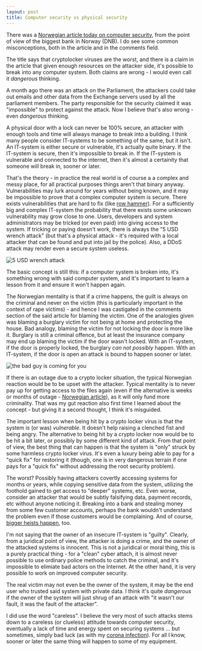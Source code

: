 ```yaml
---
layout: post
title: Computer security vs physical security
---
```


There was a [Norwegian article today on computer security](https://e24.no/boers-og-finans/i/56d6jK/dnb-frykter-mer-profesjonelle-hackere-loesepengevirus-er-farligst), from the point of view of the biggest bank in Norway (DNB).  I do see some common misconceptions, both in the article and in the comments field.

The title says that cryptolocker viruses are the worst, and there is a claim in the article that given enough resources on the attacker side, it's possible to break into any computer system.  Both claims are wrong - I would even call it *dangerous* thinking.

A month ago there was an attack on the Parliament, the attackers could take out emails and other data from the Exchange servers used by all the parliament members.  The party responsible for the security claimed it was "impossible" to protect against the attack.  Now I believe that's also wrong - even *dangerous* thinking.

A physical door with a lock can never be 100% secure, an attacker with enough tools and time will always manage to break into a building.  I think many people consider IT-systems to be something of the same, but it isn't.  An IT-system is either secure or vulnerable, it's actually quite binary.  If the IT-system is secure, then it's impossible to break in.  If the IT-system is vulnerable and connected to the internet, then it's almost a certainity that someone will break in, sooner or later.

That's the theory - in practice the real world is of course a a complex and messy place, for all practical purposes things aren't that binary anyway.  Vulnerabilities may lurk around for years without being known, and it may be impossible to prove that a complex computer system is secure.  There exists vulnerabilities that are hard to fix (like [row hammer](https://en.wikipedia.org/wiki/Row_hammer)).  For a sufficiently big and complex IT-system the probability that there exists some unknown vulnerability may grow close to one.  Users, developers and system administrators may be tricked (or even paid) into giving access to the system.  If tricking or paying doesn't work, there is always the "5 USD wrench attack" (but that's a physical attack - it's required with a local attacker that can be found and put into jail by the police).  Also, a DDoS attack may render even a secure system useless.

![5 USD wrench attack](https://imgs.xkcd.com/comics/security.png)

The basic concept is still this: if a computer system is broken into, it's something wrong with said computer system, and it's important to learn a lesson from it and ensure it won't happen again.

The Norwegian mentality is that if a crime happens, the guilt is always on the criminal and never on the victim (this is particularly important in the context of rape victims) - and hence I was castigated in the comments section of the said article for blaming the victim.  One of the analogies given was blaming a burglary victim for not being at home and protecting the house.  Bad analogy, blaming the victim for not locking the door is more like it.  Burglary is still a criminal offence, but at least the insurance company may end up blaming the victim if the door wasn't locked.  With an IT-system, if the door is properly locked, the burglary *can not possibly* happen.  With an IT-system, if the door is open an attack is bound to happen sooner or later.

![the bad guy is coming for you](https://ipfs.io/ipfs/QmZARWFJYQvqpBpY5vN9GVsXW94oiRQ1gXXZjphek8MMnM)

If there is an outage due to a crypto locker situation, the typical Norwegian reaction would be to be upset with the attacker.  Typical mentality is to never pay up for getting access to the files again (even if the alternative is weeks or months of outage - [Norwegian article](https://www.nrk.no/innlandet/kan-ta-et-halvt-ar-for-ostre-toten-a-rette-opp-dataangrep-1.15364106)), as it will only fund more criminality.  That was my gut reaction also first time I learned about the concept - but giving it a second thought, I think it's misguided.

The important lesson when being hit by a crypto locker virus is that the system is (or was) *vulnerable*.  It doesn't help raising a clenched fist and being angry.  The alternative to being hit by a crypto locker now would be to be hit a bit later, or possibly by some different kind of attack. From that point of view, the best thing that can happen is that the system is "only" struck by some harmless crypto locker virus.  It's even a luxury being able to pay for a "quick fix" for restoring it (though, one is in very dangerous terrain if one pays for a "quick fix" without addressing the root security problem).

The worst?  Possibly having attackers covertly accessing systems for months or years, while copying sensitive data from the system, utilizing the foothold gained to get access to "deeper" systems, etc.  Even worse, consider an attacker that would be subtly falsifying data, payment records, etc without anyone noticing it.  Breaking into a bank and stealing money from some few customer accounts, perhaps the bank wouldn't understand the problem even if those customers would be complaining.  And of course, [bigger heists happen](https://blog.idex.io/all-posts/a-complete-list-of-cryptocurrency-exchange-hacks-updated), too.

I'm not saying that the owner of an insecure IT-system is "guilty".  Clearly, from a juridical point of view, the attacker is doing a crime, and the owner of the attacked systems is innocent.  This is not a juridical or moral thing, this is a purely practical thing - for a "clean" cyber attach, it is almost never possible to use ordinary police methods to catch the criminal, and it's impossible to elimiate bad actors on the Internet.  At the other hand, it is very possible to work on improved computer security.

The real victim may not even be the owner of the system, it may be the end user who trusted said system with private data.  I think it's quite *dangerous* if the owner of the system will just shrug of an attack with "it wasn't our fault, it was the fault of the attacker".

I did use the word "careless". I believe the very most of such attacks stems down to a careless (or clueless) attitude towards computer security, eventually a lack of time and energy spent on securing systems ... but sometimes, simply bad luck (as with my [corona infection](https://tobixen.github.io/covid-positive/)).  For all I know, sooner or later the same thing will happen to some of my equipment.

